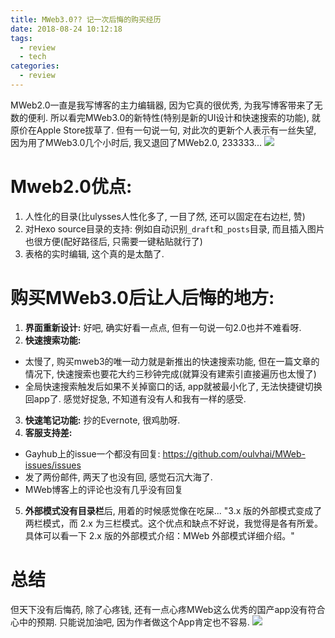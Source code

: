 ```yaml
---
title: MWeb3.0?? 记一次后悔的购买经历 
date: 2018-08-24 10:12:18
tags: 
  - review
  - tech
categories:
  - review
---
```


MWeb2.0一直是我写博客的主力编辑器, 因为它真的很优秀, 为我写博客带来了无数的便利. 所以看完MWeb3.0的新特性(特别是新的UI设计和快速搜索的功能), 就原价在Apple Store拔草了. 但有一句说一句, 对此次的更新个人表示有一丝失望, 因为用了MWeb3.0几个小时后, 我又退回了MWeb2.0, 233333... 
![](/images/blog/180807_octopress_to_hexo/15350917531609.jpg)

<!--more-->  


# Mweb2.0优点: 
1. 人性化的目录(比ulysses人性化多了, 一目了然, 还可以固定在右边栏, 赞)
2. 对Hexo source目录的支持: 例如自动识别`_draft`和`_posts`目录, 而且插入图片也很方便(配好路径后, 只需要一键粘贴就行了)
3. 表格的实时编辑, 这个真的是太酷了.   

# 购买MWeb3.0后让人后悔的地方:
1. **界面重新设计:** 好吧, 确实好看一点点, 但有一句说一句2.0也并不难看呀. 
2. **快速搜索功能:** 
  - 太慢了, 购买mweb3的唯一动力就是新推出的快速搜索功能, 但在一篇文章的情况下, 快速搜索也要花大约三秒钟完成(就算没有建索引直接遍历也太慢了)
  - 全局快速搜索触发后如果不关掉窗口的话, app就被最小化了, 无法快捷键切换回app了. 感觉好捉急, 不知道有没有人和我有一样的感受.   
3. **快速笔记功能:** 抄的Evernote, 很鸡肋呀.   
4. **客服支持差:** 
  - Gayhub上的issue一个都没有回复: https://github.com/oulvhai/MWeb-issues/issues
  - 发了两份邮件, 两天了也没有回, 感觉石沉大海了. 
  - MWeb博客上的评论也没有几乎没有回复 
5. **外部模式没有目录栏**后, 用着的时候感觉像在吃屎...    "3.x 版的外部模式变成了两栏模式，而 2.x 为三栏模式。这个优点和缺点不好说，我觉得是各有所爱。具体可以看一下 2.x 版的外部模式介绍：MWeb 外部模式详细介绍。"


# 总结
但天下没有后悔药, 除了心疼钱, 还有一点心疼MWeb这么优秀的国产app没有符合心中的预期. 只能说加油吧, 因为作者做这个App肯定也不容易.
![](/images/blog/180807_octopress_to_hexo/15350941743303.jpg)


